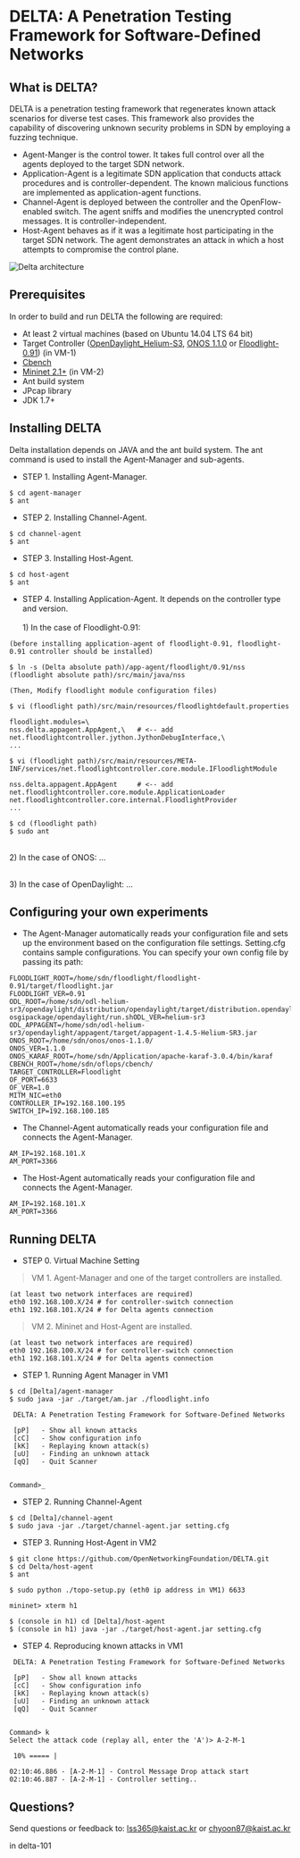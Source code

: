 # DELTA: A Penetration Testing Framework for Software-Defined Networks

## What is DELTA?
DELTA is a penetration testing framework that regenerates known attack scenarios for diverse test cases. This framework also provides the capability of discovering unknown security problems in SDN by employing a fuzzing technique.

+ Agent-Manger is the control tower. It takes full control over all the agents deployed to the target SDN network.
+ Application-Agent is a legitimate SDN application that conducts attack procedures and is controller-dependent. The known malicious functions are implemented as application-agent functions.
+ Channel-Agent is deployed between the controller and the OpenFlow-enabled switch. The agent sniffs and modifies the unencrypted control messages. It is controller-independent.
+ Host-Agent behaves as if it was a legitimate host participating in the target SDN network. The agent demonstrates an attack in which a host attempts to compromise the control plane.

![Delta architecture](http://143.248.53.145/research/delta/arch.png)

## Prerequisites
In order to build and run DELTA the following are required:
+ At least 2 virtual machines (based on Ubuntu 14.04 LTS 64 bit)
+ Target Controller ([OpenDaylight_Helium-S3](https://github.com/opendaylight/controller/releases/tag/release%2Fhelium-sr3), [ONOS 1.1.0](https://github.com/opennetworkinglab/onos/tree/onos-1.1) or [Floodlight-0.91](https://github.com/floodlight/floodlight/tree/v0.91)) (in VM-1)
+ [Cbench](https://floodlight.atlassian.net/wiki/display/floodlightcontroller/Cbench)
+ [Mininet 2.1+](http://mininet.org/download/) (in VM-2)
+ Ant build system
+ JPcap library
+ JDK 1.7+

## Installing DELTA
Delta installation depends on JAVA and the ant build system. The ant command is used to install the Agent-Manager and sub-agents.

+ STEP 1. Installing Agent-Manager.

```
$ cd agent-manager
$ ant
```

+ STEP 2. Installing Channel-Agent.

```
$ cd channel-agent
$ ant
```

+ STEP 3. Installing Host-Agent.

```
$ cd host-agent
$ ant
```

+ STEP 4. Installing Application-Agent. It depends on the controller type and version.
<br><br> 1) In the case of Floodlight-0.91: 
```
(before installing application-agent of floodlight-0.91, floodlight-0.91 controller should be installed)

$ ln -s (Delta absolute path)/app-agent/floodlight/0.91/nss (floodlight absolute path)/src/main/java/nss

(Then, Modify floodlight module configuration files)

$ vi (floodlight path)/src/main/resources/floodlightdefault.properties

floodlight.modules=\
nss.delta.appagent.AppAgent,\   # <-- add
net.floodlightcontroller.jython.JythonDebugInterface,\
...

$ vi (floodlight path)/src/main/resources/META-INF/services/net.floodlightcontroller.core.module.IFloodlightModule

nss.delta.appagent.AppAgent     # <-- add
net.floodlightcontroller.core.module.ApplicationLoader
net.floodlightcontroller.core.internal.FloodlightProvider
...

$ cd (floodlight path)
$ sudo ant
```
<br> 2) In the case of ONOS: ...

<br> 3) In the case of OpenDaylight: ...

## Configuring your own experiments
+ The Agent-Manager automatically reads your configuration file and sets up the environment based on the configuration file settings. Setting.cfg contains sample configurations. You can specify your own config file by passing its path:
```
FLOODLIGHT_ROOT=/home/sdn/floodlight/floodlight-0.91/target/floodlight.jar
FLOODLIGHT_VER=0.91
ODL_ROOT=/home/sdn/odl-helium-sr3/opendaylight/distribution/opendaylight/target/distribution.opendaylight-osgipackage/opendaylight/run.shODL_VER=helium-sr3
ODL_APPAGENT=/home/sdn/odl-helium-sr3/opendaylight/appagent/target/appagent-1.4.5-Helium-SR3.jar
ONOS_ROOT=/home/sdn/onos/onos-1.1.0/
ONOS_VER=1.1.0
ONOS_KARAF_ROOT=/home/sdn/Application/apache-karaf-3.0.4/bin/karaf
CBENCH_ROOT=/home/sdn/oflops/cbench/
TARGET_CONTROLLER=Floodlight
OF_PORT=6633
OF_VER=1.0
MITM_NIC=eth0
CONTROLLER_IP=192.168.100.195
SWITCH_IP=192.168.100.185
```

+ The Channel-Agent automatically reads your configuration file and connects the Agent-Manager.
```
AM_IP=192.168.101.X
AM_PORT=3366
```
+ The Host-Agent automatically reads your configuration file and connects the Agent-Manager.
```
AM_IP=192.168.101.X
AM_PORT=3366
```

## Running DELTA
+ STEP 0. Virtual Machine Setting

> VM 1. Agent-Manager and one of the target controllers are installed.
```
(at least two network interfaces are required)
eth0 192.168.100.X/24 # for controller-switch connection
eth1 192.168.101.X/24 # for Delta agents connection
```

> VM 2. Mininet and Host-Agent are installed.
```
(at least two network interfaces are required)
eth0 192.168.100.X/24 # for controller-switch connection
eth1 192.168.101.X/24 # for Delta agents connection
```


+ STEP 1. Running Agent Manager in VM1
```
$ cd [Delta]/agent-manager
$ sudo java -jar ./target/am.jar ./floodlight.info

 DELTA: A Penetration Testing Framework for Software-Defined Networks

 [pP]	- Show all known attacks
 [cC]	- Show configuration info
 [kK]	- Replaying known attack(s)
 [uU]	- Finding an unknown attack
 [qQ]	- Quit Scanner


Command>_
```

+ STEP 2. Running Channel-Agent
```
$ cd [Delta]/channel-agent
$ sudo java -jar ./target/channel-agent.jar setting.cfg
```

+ STEP 3. Running Host-Agent in VM2
```
$ git clone https://github.com/OpenNetworkingFoundation/DELTA.git
$ cd Delta/host-agent
$ ant

$ sudo python ./topo-setup.py (eth0 ip address in VM1) 6633

mininet> xterm h1

$ (console in h1) cd [Delta]/host-agent
$ (console in h1) java -jar ./target/host-agent.jar setting.cfg
```

+ STEP 4. Reproducing known attacks in VM1
```
 DELTA: A Penetration Testing Framework for Software-Defined Networks

 [pP]	- Show all known attacks
 [cC]	- Show configuration info
 [kK]	- Replaying known attack(s)
 [uU]	- Finding an unknown attack
 [qQ]	- Quit Scanner


Command> k
Select the attack code (replay all, enter the 'A')> A-2-M-1

 10% ===== |

02:10:46.886 - [A-2-M-1] - Control Message Drop attack start
02:10:46.887 - [A-2-M-1] - Controller setting..
```


## Questions?
Send questions or feedback to: lss365@kaist.ac.kr or chyoon87@kaist.ac.kr

in delta-101
